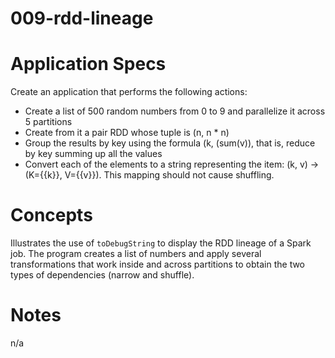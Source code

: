 009-rdd-lineage
===============

# Application Specs
Create an application that performs the following actions:
+ Create a list of 500 random numbers from 0 to 9 and parallelize it across 5 partitions
+ Create from it a pair RDD whose tuple is (n, n * n)
+ Group the results by key using the formula (k, (sum(v)), that is, reduce by key summing up all the values
+ Convert each of the elements to a string representing the item: (k, v) -> (K={{k}}, V={{v}}). This mapping should not cause shuffling. 

# Concepts 
Illustrates the use of `toDebugString` to display the RDD lineage of a Spark job. The program creates a list of numbers and apply several transformations that work inside and across partitions to obtain the two types of dependencies (narrow and shuffle).

# Notes
n/a